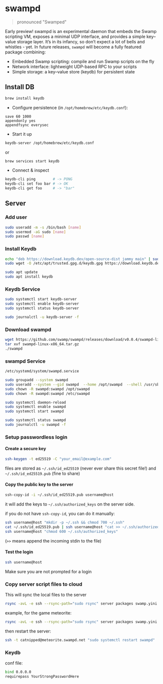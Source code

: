 # swampd

> pronounced "Swamped"

Early preview! swampd is an experimental daemon that embeds the Swamp scripting VM, exposes a
minimal UDP interface, and provides a simple key–value storage layer. It’s in its infancy, so don’t
expect a lot of bells and whistles - yet. In future releases, `swampd` will become a fully featured
package combining:

- Embedded Swamp scripting: compile and run Swamp scripts on the fly
- Network interface: lightweight UDP-based RPC to your scripts
- Simple storage: a key–value store (keydb) for persistent state

## Install DB

```sh
brew install keydb
```

- Configure persistence (in `/opt/homebrew/etc/keydb.conf`):

```text
save 60 1000
appendonly yes
appendfsync everysec
```

- Start it up

```sh
keydb-server /opt/homebrew/etc/keydb.conf
```

or

```sh
brew services start keydb
```

- Connect & inspect

```sh
keydb-cli ping        # -> PONG
keydb-cli set foo bar # -> OK
keydb-cli get foo     # -> "bar"
```

## Server

### Add user

```sh
sudo useradd -m -s /bin/bash [name]
sudo usermod -aG sudo [name]
sudo passwd [name]
```

### Install Keydb

```sh
echo "deb https://download.keydb.dev/open-source-dist jammy main" | sudo tee /etc/apt/sources.list.d/keydb.list
sudo wget -O /etc/apt/trusted.gpg.d/keydb.gpg https://download.keydb.dev/open-source-dist/keyring.gpg

sudo apt update
sudo apt install keydb
```

### Keydb Service

```sh
sudo systemctl start keydb-server
sudo systemctl enable keydb-server
sudo systemctl status keydb-server

sudo journalctl -u keydb-server -f
```

### Download swampd

```sh
wget https://github.com/swamp/swampd/releases/download/v0.0.4/swampd-linux-x86_64.tar.gz
tar xvf swampd-linux-x86_64.tar.gz
./swampd
```

### swampd Service

```sh
/etc/systemd/system/swampd.service
```

```sh
sudo groupadd --system swampd
sudo useradd --system --gid swampd  --home /opt/swampd  --shell /usr/sbin/nologin --comment "SwampD service account" swampd
sudo chown -R swampd:swampd /opt/swampd
sudo chown -R swampd:swampd /etc/swampd

```

```sh
sudo systemctl daemon-reload
sudo systemctl enable swampd
sudo systemctl start swampd

sudo systemctl status swampd
sudo journalctl -u swampd -f
```

### Setup passwordless login

#### Create a secure key

```sh
ssh-keygen -t ed25519 -C "your_email@example.com"
```

files are stored as `~/.ssh/id_ed25519` (never ever share this secret file!)  and `~/.ssh/id_ed25519.pub` (fine to share)

#### Copy the public key to the server

```sh
ssh-copy-id -i ~/.ssh/id_ed25519.pub username@host
```

it will add the keys to `~/.ssh/authorized_keys` on the server side.

if you do not have `ssh-copy-id`, you can do it manually:

```sh
ssh username@host "mkdir -p ~/.ssh && chmod 700 ~/.ssh"
cat ~/.ssh/id_ed25519.pub | ssh username@host "cat >> ~/.ssh/authorized_keys"
ssh username@host "chmod 600 ~/.ssh/authorized_keys"
```

(`>>` means append the incoming stdin to the file)

#### Test the login

```sh
ssh username@host
```

Make sure you are not prompted for a login

### Copy server script files to cloud

This will sync the local files to the server

```sh
rsync -avL -e ssh --rsync-path="sudo rsync" server packages swamp.yini mangrove.yini username@game.swampd.net:/etc/game/
```

example, for the game meteorite:

```sh
rsync -avL -e ssh --rsync-path="sudo rsync" server packages swamp.yini catnipped@meteorite.swampd.net:/etc/meteorite/
```

then restart the server:

```sh
ssh -t catnipped@meteorite.swampd.net "sudo systemctl restart swampd"
```

### Keydb

conf file:

```sh
bind 0.0.0.0
requirepass YourStrongPasswordHere
```
